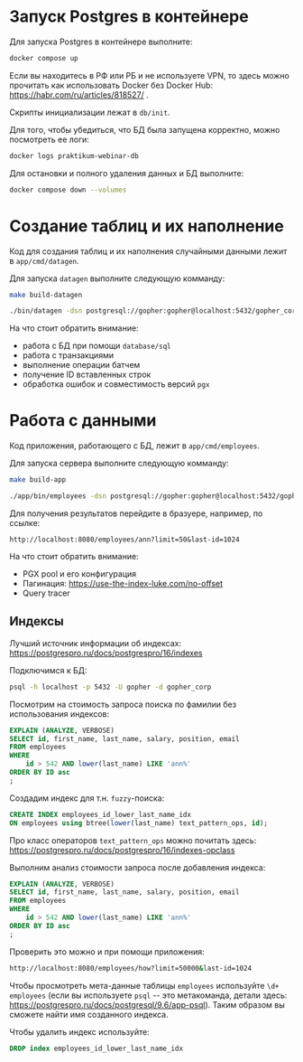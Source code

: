 # Запуск Postgres в контейнере

Для запуска Postgres в контейнере выполните:

```bash
docker compose up
```

Если вы находитесь в РФ или РБ и не используете VPN, то здесь можно прочитать как использовать Docker без Docker Hub: https://habr.com/ru/articles/818527/ .

Скрипты инициализации лежат в `db/init`.

Для того, чтобы убедиться, что БД была запущена корректно, можно посмотреть ее логи:

```bash
docker logs praktikum-webinar-db
```

Для остановки и полного удаления данных и БД выполните:

```bash
docker compose down --volumes
```

# Создание таблиц и их наполнение

Код для создания таблиц и их наполнения случайными данными лежит в `app/cmd/datagen`.

Для запуска `datagen` выполните следующую комманду:

```bash
make build-datagen

./bin/datagen -dsn postgresql://gopher:gopher@localhost:5432/gopher_corp -emp-count 10000000
```

На что стоит обратить внимание:
- работа с БД при помощи `database/sql`
- работа с транзакциями
- выполнение операции батчем
- получение ID вставленных строк
- обработка ошибок и совместимость версий `pgx`

# Работа с данными

Код приложения, работающего с БД, лежит в `app/cmd/employees`.

Для запуска сервера выполните следующую комманду:

```bash
make build-app

./app/bin/employees -dsn postgresql://gopher:gopher@localhost:5432/gopher_corp
```

Для получения результатов перейдите в бразуере, например, по ссылке:

`http://localhost:8080/employees/ann?limit=50&last-id=1024`

На что стоит обратить внимание:
- PGX pool и его конфигурация
- Пагинация: https://use-the-index-luke.com/no-offset
- Query tracer

## Индексы

Лучший источник информации об индексах: https://postgrespro.ru/docs/postgrespro/16/indexes

Подключимся к БД:

```bash
psql -h localhost -p 5432 -U gopher -d gopher_corp
```

Посмотрим на стоимость запроса поиска по фамилии без использования индексов:

```sql
EXPLAIN (ANALYZE, VERBOSE)
SELECT id, first_name, last_name, salary, position, email
FROM employees
WHERE
    id > 542 AND lower(last_name) LIKE 'ann%'
ORDER BY ID asc
;
```

Создадим индекс для т.н. `fuzzy`-поиска:

```sql
CREATE INDEX employees_id_lower_last_name_idx
ON employees using btree(lower(last_name) text_pattern_ops, id);
```

Про класс операторов `text_pattern_ops` можно почитать здесь: https://postgrespro.ru/docs/postgrespro/16/indexes-opclass

Выполним анализ стоимости запроса после добавления индекса:

```sql
EXPLAIN (ANALYZE, VERBOSE)
SELECT id, first_name, last_name, salary, position, email
FROM employees
WHERE
    id > 542 AND lower(last_name) LIKE 'ann%'
ORDER BY ID asc
;
```

Проверить это можно и при помощи приложения:

```bash
http://localhost:8080/employees/how?limit=50000&last-id=1024
```

Чтобы просмотреть мета-данные таблицы `employees` используйте `\d+ employees` (если вы используете `psql` -- это метакоманда, детали здесь: https://postgrespro.ru/docs/postgresql/9.6/app-psql). Таким образом вы сможете найти имя созданного индекса.

Чтобы удалить индекс используйте:

```sql
DROP index employees_id_lower_last_name_idx
```